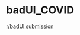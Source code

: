 # badUI_COVID
[r/badUI submission](https://www.reddit.com/r/badUIbattles/comments/gmu0nv/just_trying_to_make_information_more_accessible/)
